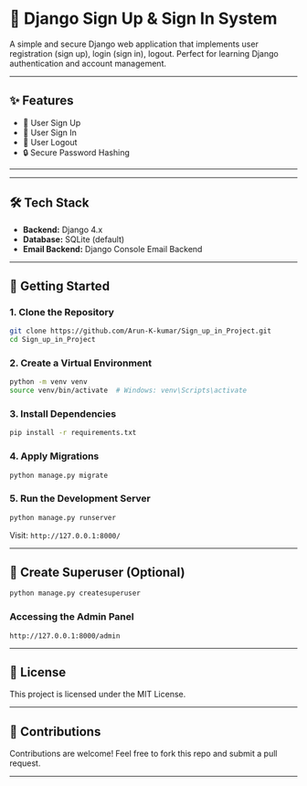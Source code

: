 # 🔐 Django Sign Up & Sign In System

A simple and secure Django web application that implements user registration (sign up), login (sign in), logout. Perfect for learning Django authentication and account management.

---

## ✨ Features

- 📝 User Sign Up
- 🔐 User Sign In
- 🚪 User Logout
- 🔒 Secure Password Hashing

---

---

## 🛠️ Tech Stack

- **Backend:** Django 4.x
- **Database:** SQLite (default)
- **Email Backend:** Django Console Email Backend

---

## 🚀 Getting Started

### 1. Clone the Repository

```bash
git clone https://github.com/Arun-K-kumar/Sign_up_in_Project.git
cd Sign_up_in_Project
```

### 2. Create a Virtual Environment

```bash
python -m venv venv
source venv/bin/activate  # Windows: venv\Scripts\activate
```

### 3. Install Dependencies

```bash
pip install -r requirements.txt
```

### 4. Apply Migrations

```bash
python manage.py migrate
```

### 5. Run the Development Server

```bash
python manage.py runserver
```

Visit: `http://127.0.0.1:8000/`

---

## 👤 Create Superuser (Optional)

```bash
python manage.py createsuperuser
```
### Accessing the Admin Panel

```
http://127.0.0.1:8000/admin
```

---

## 📝 License

This project is licensed under the MIT License.

---

## 🙌 Contributions

Contributions are welcome! Feel free to fork this repo and submit a pull request.

---
